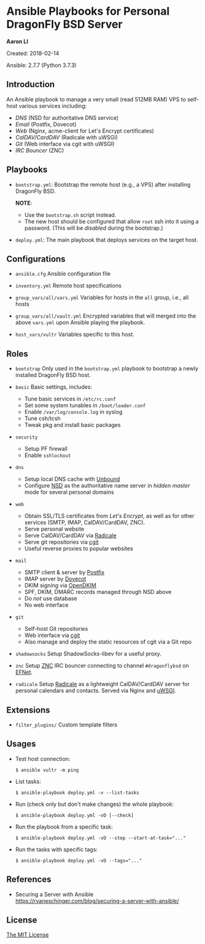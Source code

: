 Ansible Playbooks for Personal DragonFly BSD Server
===================================================

**Aaron LI**

Created: 2018-02-14

Ansible: 2.7.7 (Python 3.7.3)

Introduction
------------
An Ansible playbook to manage a very small (read 512MB RAM) VPS to
self-host various services including:
* _DNS_ (NSD for authoritative DNS service)
* _Email_ (Postfix, Dovecot)
* _Web_ (Nginx, acme-client for Let's Encrypt certificates)
* _CalDAV/CardDAV_ (Radicale with uWSGI)
* _Git_ (Web interface via cgit with uWSGI)
* _IRC Bouncer_ (ZNC)

Playbooks
---------
* `bootstrap.yml`:
  Bootstrap the remote host (e.g., a VPS) after installing DragonFly BSD.

  **NOTE**:
  - Use the `bootstrap.sh` script instead.
  - The new host should be configured that allow `root` ssh into it using
    a password. (This will be *disabled* during the bootstrap.)

* `deploy.yml`:
  The main playbook that deploys services on the target host.

Configurations
--------------
* `ansible.cfg`
  Ansible configuration file

* `inventory.yml`
  Remote host specifications

* `group_vars/all/vars.yml`
  Variables for hosts in the `all` group, i.e., all hosts

* `group_vars/all/vault.yml`
  Encrypted variables that will merged into the above `vars.yml` upon
  Ansible playing the playbook.

* `host_vars/vultr`
  Variables specific to this host.

Roles
-----
* `bootstrap`
  Only used in the `bootstrap.yml` playbook to bootstrap a newly installed
  DragonFly BSD host.

* `basic`
  Basic settings, includes:
  - Tune basic services in `/etc/rc.conf`
  - Set some system tunables in `/boot/loader.conf`
  - Enable `/var/log/console.log` in syslog
  - Tune csh/tcsh
  - Tweak pkg and install basic packages

* `security`
  - Setup PF firewall
  - Enable `sshlockout`

* `dns`
  - Setup local DNS cache with [Unbound](https://www.nlnetlabs.nl/projects/unbound/about/)
  - Configure [NSD](https://www.nlnetlabs.nl/projects/nsd/about/) as
    the authoritative name server in *hidden master* mode for several
    personal domains

* `web`
  - Obtain SSL/TLS certificates from *Let's Encrypt*, as well as for other
    services (SMTP, IMAP, CalDAV/CardDAV, ZNC).
  - Serve personal website
  - Serve CalDAV/CardDAV via [Radicale](http://radicale.org/)
  - Serve git repositories via [cgit](https://git.zx2c4.com/cgit/)
  - Useful reverse proxies to popular websites

* `mail`
  - SMTP client & server by [Postfix](http://www.postfix.org/)
  - IMAP server by [Dovecot](https://dovecot.org/)
  - DKIM signing via [OpenDKIM](http://opendkim.org/)
  - SPF, DKIM, DMARC records managed through NSD above
  - Do *not* use database
  - No web interface

* `git`
  - Self-host Git repositories
  - Web interface via [cgit](https://git.zx2c4.com/cgit/)
  - Also manage and deploy the static resources of cgit via a Git repo

* `shadowsocks`
  Setup ShadowSocks-libev for a useful proxy.

* `znc`
  Setup [ZNC](https://wiki.znc.in/ZNC) IRC bouncer connecting to channel
  `#dragonflybsd` on [EFNet](http://www.efnet.org/).

* `radicale`
  Setup [Radicale](http://radicale.org/) as a lightweight CalDAV/CardDAV
  server for personal calendars and contacts.
  Served via Nginx and [uWSGI](http://projects.unbit.it/uwsgi).

Extensions
----------
* `filter_plugins/`
  Custom template filters

Usages
------
* Test host connection:

    ```
    $ ansible vultr -m ping
    ```

* List tasks:

    ```
    $ ansible-playbook deploy.yml -v --list-tasks
    ```

* Run (check only but don't make changes) the whole playbook:

    ```
    $ ansible-playbook deploy.yml -vD [--check]
    ```

* Run the playbook from a specific task:

    ```
    $ ansible-playbook deploy.yml -vD --step --start-at-task="..."
    ```

* Run the tasks with specific tags:

    ```
    $ ansible-playbook deploy.yml -vD --tags="..."
    ```

References
----------
* Securing a Server with Ansible
  https://ryaneschinger.com/blog/securing-a-server-with-ansible/

License
-------
[The MIT License](https://opensource.org/licenses/MIT)
